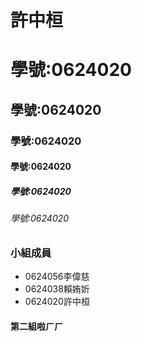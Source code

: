 # 許中桓
# 學號:0624020
## 學號:0624020
### 學號:0624020
#### 學號:0624020
##### 學號:0624020
###### 學號:0624020

### 小組成員
* 0624056李偉慈
* 0624038賴姷妡
* 0624020許中桓

#### 第二組啦ㄏㄏ 



